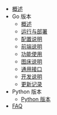 <!-- _sidebar.md -->

* [概述](/) 
* Go 版本
  * [概述](md/go-version/1-%E6%A6%82%E8%BF%B0.md)
  * [运行与部署](md/go-version/2-%E8%BF%90%E8%A1%8C%E4%B8%8E%E9%83%A8%E7%BD%B2.md)
  * [配置说明](md/go-version/3-%E9%85%8D%E7%BD%AE%E8%AF%B4%E6%98%8E.md)
  * [前端说明](md/go-version/7-%E5%89%8D%E7%AB%AF%E8%AF%B4%E6%98%8E.md)
  * [功能使用](md/go-version/4-%E5%8A%9F%E8%83%BD%E4%BD%BF%E7%94%A8.md)
  * [图床说明](md/go-version/5-%E5%9B%BE%E5%BA%8A%E8%AF%B4%E6%98%8E.md)
  * [通用接口](md/go-version/6-%E9%80%9A%E7%94%A8%E6%8E%A5%E5%8F%A3.md)
  * [开发说明](md/go-version/98-%E5%BC%80%E5%8F%91%E8%AF%B4%E6%98%8E.md)
  * [更新记录](md/go-version/99-%E6%9B%B4%E6%96%B0%E8%AE%B0%E5%BD%95.md)
* Python 版本
  * [Python 版本](md/python-version.md) 
* [FAQ](md/faq.md)
